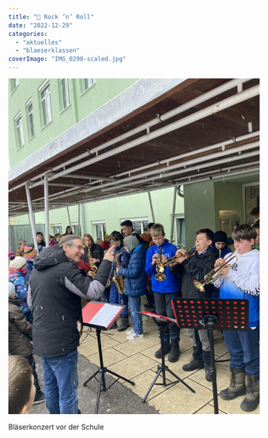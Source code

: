 ```yaml
---
title: "🎺 Rock ’n’ Roll"
date: "2022-12-29"
categories: 
  - "aktuelles"
  - "blaeserklassen"
coverImage: "IMG_0290-scaled.jpg"
---
```


[![](images/IMG_0290-768x1024.jpg)](https://volksschule-partenkirchen.de/wp-content/uploads/IMG_0290-scaled.jpg)

Bläserkonzert vor der Schule
